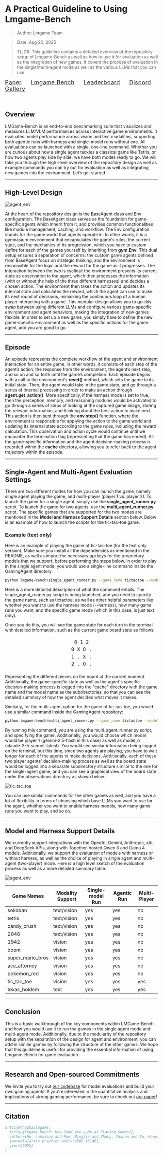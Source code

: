 # A Practical Guideline to Using Lmgame-Bench 

> Author: Lmgame Team

> Date: Aug 20, 2025

> TL;DR: This guideline contains a detailed overview of the repository setup of Lmgame-Bench as well as how to use it for evaluation as well as the integration of new games. It covers the process of evaluation in the single/multi-agent mode as well as the various LLMs that you can use. 

<div style="font-size:18px; text-align:left; letter-spacing:1px;">
  <a href="https://arxiv.org/pdf/2505.15146">Paper</a>
  <span style="margin: 0 12px;"></span>
  <a href="https://github.com/lmgame-org/GamingAgent">Lmgame Bench</a>
  <span style="margin: 0 12px;"></span>
  <a href="https://huggingface.co/spaces/lmgame/lmgame_bench">Leaderboard</a>
  <span style="margin: 0 12px;"></span>
  <a href="https://discord.gg/YYjVCVAbQd">Discord</a>
  <span style="margin: 0 12px;"></span>
  <a href="https://www.youtube.com/@large-model-game">Gallery</a>
</div>

<div style="height:32px;"></div>

## Overview
LMGame-Bench is an end-to-end benchmarking suite that visualizes and measures LLM/VLM performances across interactive game environments. It evaluates model performance across vision and text modalities, supporting both agentic runs with harness and single-model runs without one. All evaluations can be launched with a single, one-line command.
Whether you are curious about how a single agent tackles a classical game like Tetris, or how two agents play side by side, we have both modes ready to go. We will take you through the high-level overview of the repository design as well as example commands you can try out for evaluation as well as integrating new games into the environment. Let’s get started. 


---


## High-Level Design
![agent_env](05_agent_env.png "Figure 1: BaseAgent and Env interaction.")

At the heart of the repository design is the BaseAgent class and Env configuration. The BaseAgent class serves as the foundation for game-specific agents which inherit from it, and provides common functionalities like module management, caching, and workflow. The Env configuration stands for the game world that agents operate in. In other words, it is a gymnasium environment that encapsulates the game's rules, the current state, and the mechanics of its progression, which you have to custom define for each of the games yourself by inheriting from **gym.Env**. This dual setup ensures a separation of concerns: the custom game agents defined from BaseAgent focus on strategic thinking, and the environment is responsible for the logic and the reward for the game as it progresses. The interaction between the two is cyclical: the environment presents its current state as observation to the agent, which then processes the information (with or without the help of the three different harnesses) and decides a chosen action. The environment then takes the action and updates its internal state and calculates the reward, which the agent can use to make its next round of decisions, mimicking the continuous loop of a human player interacting with a game. This modular design allows you to quickly swap between using different LLMs and configure various game-specific environment and agent behaviors, making the integration of new games flexible. In order to set up a new game, you simply have to define the new game-specific environment as well as the specific actions for the game agent, and you are good to go. 

---

## Episode
An episode represents the complete workflow of the agent and environment interaction for an entire game. In other words, it consists of each step of the agent’s action, the response from the environment, the agent’s next step, and so on and so forth until the game’s completion. 
Each episode begins with a call to the environment's **reset()** method, which sets the game to its initial state. Then, the agent would take in the game state, and go through a series of internal processing in order to make an action through **agent.get_action()**. More specifically, if the harness mode is set to true, then the perception, memory, and reasoning modules would be activated to go through a series of steps of looking at the captured game image, storing the relevant information, and thinking about the best action to make next. This action is then sent through the **env.step()** function, where the environment is responsible for applying the action to the game world and updating its internal state according to the game rules, including the reward calculation. This observation and action cycle would continue until we encounter the termination flag (representing that the game has ended). All the game-specific information and the agent decision-making process is recorded within the **cache** directory, allowing you to refer back to the agent trajectory within the episode. 

---

## Single-Agent and Multi-Agent Evaluation Settings

There are two different modes for how you can launch the game, namely single agent playing the game, and multi-player (player 1 vs. player 2). To launch the game for a single agent, simply use the **single_agent_runner.py** script. To launch the game for two agents, use the **multi_agent_runner.py** script. The specific games that are supported for the two modes are mentioned in the **Model and Harness Support Details** section below. Below is an example of how to launch the scripts for the tic-tac-toe game. 


### Example (text only)

Here is an example of playing the game of tic-tac-toe (for the text only version). Make sure you install all the dependencies as mentioned in the README, as well as import the necessary api keys for the proprietary models that we support, before performing the steps below.
In order to play in the single agent mode, you would use a single-line command inside the GamingAgent directory:
```bash
python lmgame-bench/single_agent_runner.py --game_name tictactoe --model_name gpt-4o --num_runs 1 --observation_mode text
```

Here is a more detailed description of what the command entails. The single_agent_runner.py script is being launched, and you need to specify the game name, such as tictactoe, as well as other helpful parameters like whether you want to use the harness mode (--harness), how many game runs you want, and the specific game mode (which in this case, is just text only). 

Once you do this, you will see the game state for each turn in the terminal with detailed information, such as the current game board state as follows:

<div style="text-align: center; font-family: monospace; font-size: 16px; line-height: 1.5; margin: 20px 0;">
  0 1 2<br>
0 X O .<br>
1 . X .<br>
2 . O .
</div>

Representing the different pieces on the board at the current moment. Additionally, the game-specific state as well as the agent's specific decision-making process is logged into the "cache" directory with the game name and the model name as the subdirectories, so that you can see the detailed summary of how the agent decides what moves it makes.
 
Similarly, for the multi-agent option for the game of tic-tac-toe, you would use a similar command inside the GamingAgent repository:
```bash
python lmgame-bench/multi_agent_runner.py --game_name tictactoe --model_x gemini-2.5-flash --model_o claude-3-5-sonnet-latest --num_runs 1 --observation_mode text
```

By running this command, you are using the multi_agent_runner.py script, and specifying the game. Additionally, you would choose which model would be player 1 (gemini-2.5-flash in this case) as well as model_o (claude-3-5-sonnet-latest). You would see similar information being logged on the terminal, but this time, since two agents are playing, you have to wait longer for each of the agents to make decisions. Additionally, each of these two player agents' decision-making process as well as the board state would be logged into a separate subdirectory structure similar to the one for the single-agent game, and you can see a graphical view of the board state under the observations directory as shown below. 

![tic_tac_toe](05_tic_tac_toe.png "Figure 2: Tic-tac-toe game.")

You can use similar commands for the other games as well, and you have a lot of flexibility in terms of choosing which base LLMs you want to use for the agent, whether you want to enable harness models, how many game runs you want to play, and so on. 

---

## Model and Harness Support Details
We currently support integrations with the OpenAI, Gemini, Anthropic, xAI, and DeepSeek APIs, along with Together-hosted Qwen 3 and Llama 4 models. Additionally, we support the evaluation of models with harness or without harness, as well as the choice of playing in single agent and multi-agent (two-player) mode. Here is a high level sketch of the evaluation process as well as a more detailed summary table. 

![agent_env](05_harness.png "Figure 3: Overall workflow of Lmgame-Bench.")


| **Game Names** | **Modality Support** | **Single-model Run** | **Agentic Run** | **Multi-Player** |
|------------|------------------|------------------|-------------|--------------|
| sokoban | text/vision | yes | yes | no |
| tetris | text/vision | yes | yes | no |
| candy_crush | text/vision | yes | yes | no |
| 2048 | text/vision | yes | yes | no |
| 1942 | vision | yes | yes | no |
| doom | vision | yes | yes | no |
| super_mario_bros | vision | yes | yes | no |
| ace_attorney | vision | yes | yes | no |
| pokemon_red | vision | yes | yes | no |
| tic_tac_toe | vision | yes | yes | yes |
| texas_holdem | text | yes | yes | yes |

---

## Conclusion

This is a basic walkthrough of the key components within LMGame-Bench and how you would use it to run the games in the single agent mode and multi-agent mode. Additionally, due to the modularity of the repository setup with the separation of the design for agent and environment, you can add in similar games by following the structure of the other games. We hope that this guideline is useful for providing the essential information of using Lmgame-Bench for game evaluation.

---

## Research and Open-sourced Commitments

We invite you to try out [our codebase](https://github.com/lmgame-org/GamingAgent) for model evaluations and build your own gaming agents! If you're interested in the quantitative analysis and implications of strong gaming performance, be sure to check out [our paper](https://arxiv.org/pdf/2505.15146)!

---

## Citation

```bibtex
article{hu2025lmgame,
  title={lmgame-Bench: How Good are LLMs at Playing Games?},
  author={Hu, Lanxiang and Huo, Mingjia and Zhang, Yuxuan and Yu, Haoyang and Xing, Eric P and Stoica, Ion and Rosing, Tajana and Jin, Haojian and Zhang, Hao},
  journal={arXiv preprint arXiv:2505.15146},
  year={2025}
}
```



